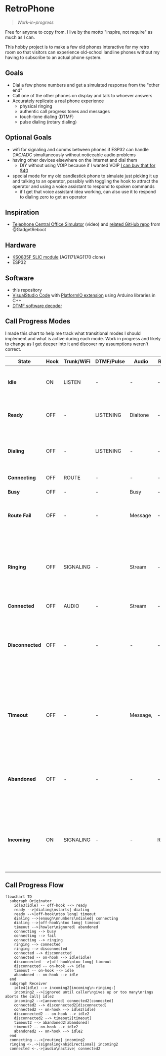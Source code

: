 # RetroPhone

>*Work-in-progress*

Free for anyone to copy from. I live by the motto "inspire, not require" as much as I can.

This hobby project is to make a few old phones interactive for my retro room so that visitors can experience old-school landline phones without my having to subscribe to an actual phone system. 

## Goals
* Dial a few phone numbers and get a simulated response from the "other end"
* Call one of the other phones on display and talk to whoever answers
* Accurately replicate a real phone experience
  * physical ringing
  * authentic call progress tones and messages
  * touch-tone dialing (DTMF)
  * pulse dialing (rotary dialing)

## Optional Goals
* wifi for signaling and comms between phones if ESP32 can handle DAC/ADC simultaneously without noticeable audio problems
* having other devices elsewhere on the Internet and dial them 
  * DIY without using VOIP because if I wanted VOIP [I can buy that for $40](https://a.co/d/4o4eVzs)
* special mode for my old candlestick phone to simulate just picking it up and talking to an operator, possibly with toggling the hook to attract the operator and using a voice assistant to respond to spoken commands
  * if I get that voice assistant idea working, can also use it to respond to dialing zero to get an operator

## Inspiration
* [Telephone Central Office Simulator](https://youtu.be/qM0ZhSyA6Jw) (video) and [related GitHub repo](https://github.com/GadgetReboot/misc_file_bin/tree/master/2022_11/Telephone_Central_Office_wip) from @GadgetReboot

## Hardware
* [KS0835F SLIC module](https://www.youtube.com/redirect?event=video_description&redir_token=QUFFLUhqbEtxcHQ2MnVEQ3c2ZXVjNHRtZW82Tk1JSS1UUXxBQ3Jtc0ttV0g1ZlFleXBXV0JRbVJTbldEbW12X2JVQ0ZJcEJ0NG44ck94cUtmeEowY2xuNi1QSEQwbzFzYmo1cDdGLTFWNHR4QmpVbS0yNlRvdWFYeEN4b3JUcnFYZnN3SWkwUGRmSmI4UDNFSDE3R1Rlb0Iycw&q=https%3A%2F%2Fs.click.aliexpress.com%2Fe%2F_DFeMKoP&v=qM0ZhSyA6Jw) (AG1171/AG1170 clone)
* ESP32

## Software
* this repository
* [VisualStudio Code](https://code.visualstudio.com/) with [PlatformIO extension](https://platformio.org/?utm_source=platformio&utm_medium=piohome) using Arduino libraries in C++
* [DTMF software decoder](https://github.com/Adrianotiger/phoneDTMF)

## Call Progress Modes
I made this chart to help me track what transitional modes I should implement and what is active during each mode. Work in progress and likely to change as I get deeper into it and discover my assumptions weren't correct.

 **State**        | **Hook** | **Trunk/WiFi** | **DTMF/Pulse** | **Audio**           | **Ringer** | **Website** | **Notes**                                                                                               
------------------|----------|----------------|----------------|---------------------|------------|-------------|---------------------------------------------------------------------------------------------------------
 **Idle**         | ON       | LISTEN         | -              | -                   | -          | ON          | • website active for status, statistics & configuration
 **Ready**        | OFF      | -              | LISTENING      | Dialtone            | -          | -           | • switch to Dialing as soon as first number dialed
 **Dialing**      | OFF      | -              | LISTENING      | -                   | -          | -           | • restart timeout after each dialed number (maybe unnecessary)
 **Connecting**   | OFF      | ROUTE          | -              | -                   | -          | -           | • negotiate connection
 **Busy**         | OFF      | -              | -              | Busy                | -          | -           | • start timeout
 **Route Fail**   | OFF      | -              | -              | Message             | -          | -           | • "number not in service" <br>&bull; start timeout
 **Ringing**      | OFF      | SIGNALING      | -              | Stream              | -          | -           | • must send signaling to keep route alive<br>&bull; receiving end can optionally disconnect if no answer after custom duration
 **Connected**    | OFF      | AUDIO          | -              | Stream              | -          | -           | 
 **Disconnected** | OFF      | -              | -              | -                   | -          | -           | • call audio stream terminated by remote end (ringing or active call)<br>&bull; start timeout in case user fails to hang up
 **Timeout**      | OFF      | -              | -              | Message,            | -          | -           | • left off hook too long unconnected<br>&bull; how long is appropriate for timeout?<br>&bull; "please hang up and try your call again", then play howler
 **Abandoned**    | OFF      | -              | -              | -                   | -          | -           | • gave up waiting for you to hang up, so line is abandoned and services are disabled until back on hook
 **Incoming**     | ON       | SIGNALING      | -              | -                   | Ringing    | -           | • origin end must send repeated or continuous signal to keep route alive; abort call if signaling ends

## Call Progress Flow
```mermaid
flowchart TD
  subgraph Originator
    idle3(idle) -- off-hook --> ready
    ready -->|dialing\nstarts| dialing
    ready -->|off-hook\ntoo long| timeout
    dialing -->|enough\nnumbers\ndialed| connecting
    dialing -->|off-hook\ntoo long| timeout
    timeout -->|howler\nignored| abandoned
    connecting --> busy
    connecting --> fail
    connecting --> ringing
    ringing --> connected
    ringing --> disconnected
    connected --> disconnected
    connected -- on-hook --> idle(idle)
    disconnected -->|off-hook\ntoo long| timeout
    disconnected -- on-hook --> idle
    timeout -- on-hook --> idle
    abandoned -- on-hook --> idle
  end
  subgraph Receiver
    idle4(idle) --> incoming2[incoming\n-ringing-]
    incoming2 -->|ignored until caller\ngives up or too many\nrings aborts the call| idle2
    incoming2 -->|answered| connected2[connected]
    connected2 --> disconnected2[disconnected]
    connected2 -- on-hook --> idle2(idle)
    disconnected2 -- on-hook --> idle2
    disconnected2 --> timeout2[timeout]
    timeout2 --> abandoned2[abandoned]
    timeout2 -- on-hook --> idle2
    abandoned2 -- on-hook --> idle2
  end
  connecting -.->|routing| incoming2
  ringing <-.->|signaling\nbidirectional| incoming2
  connected <-.->|audio\nactive| connected2
```